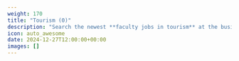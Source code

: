 ```yaml
---
weight: 170
title: "Tourism (0)"
description: "Search the newest **faculty jobs in tourism** at the business schools and universities. Business Schools Jobs is listing 0 faculty positions now."
icon: auto_awesome
date: 2024-12-27T12:00:00+00:00
images: []
---
```


